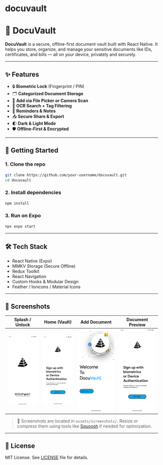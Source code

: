 # docuvault

# 🔐 DocuVault

**DocuVault** is a secure, offline-first document vault built with React Native. It helps you store, organize, and manage your sensitive documents like IDs, certificates, and bills — all on your device, privately and securely.

---

## ✨ Features

- 🔒 **Biometric Lock** (Fingerprint / PIN)
- 🗂️ **Categorized Document Storage**
- 📂 **Add via File Picker or Camera Scan**
- 🔎 **OCR Search + Tag Filtering**
- 📅 **Reminders & Notes**
- 📤 **Secure Share & Export**
- 🌓 **Dark & Light Mode**
- 🛡️ **Offline-First & Encrypted**

---

## 🚀 Getting Started

### 1. Clone the repo

```bash
git clone https://github.com/your-username/docuvault.git
cd docuvault
```

### 2. Install dependencies

```bash
npm install
```

### 3. Run on Expo

```bash
npx expo start
```

---

## 🛠 Tech Stack

- React Native (Expo)
- MMKV Storage (Secure Offline)
- Redux Toolkit
- React Navigation
- Custom Hooks & Modular Design
- Feather / Ionicons / Material Icons

---

## 📸 Screenshots

| Splash / Unlock                                           | Home (Vault)                                            | Add Document                                           | Document Preview                                           |
| --------------------------------------------------------- | ------------------------------------------------------- | ------------------------------------------------------ | ---------------------------------------------------------- |
| ![Splash](./assets/screenshots/Screenshot_1750050362.png) | ![Home](./assets/screenshots/Screenshot_1750050369.png) | ![Add](./assets/screenshots/Screenshot_1750050380.png) | ![Preview](./assets/screenshots/Screenshot_1750050389.png) |

> 📁 Screenshots are located in `assets/screenshots/`. Resize or compress them using tools like [Squoosh](https://squoosh.app) if needed for optimization.

---

## 📄 License

MIT License. See [LICENSE](./LICENSE) file for details.
